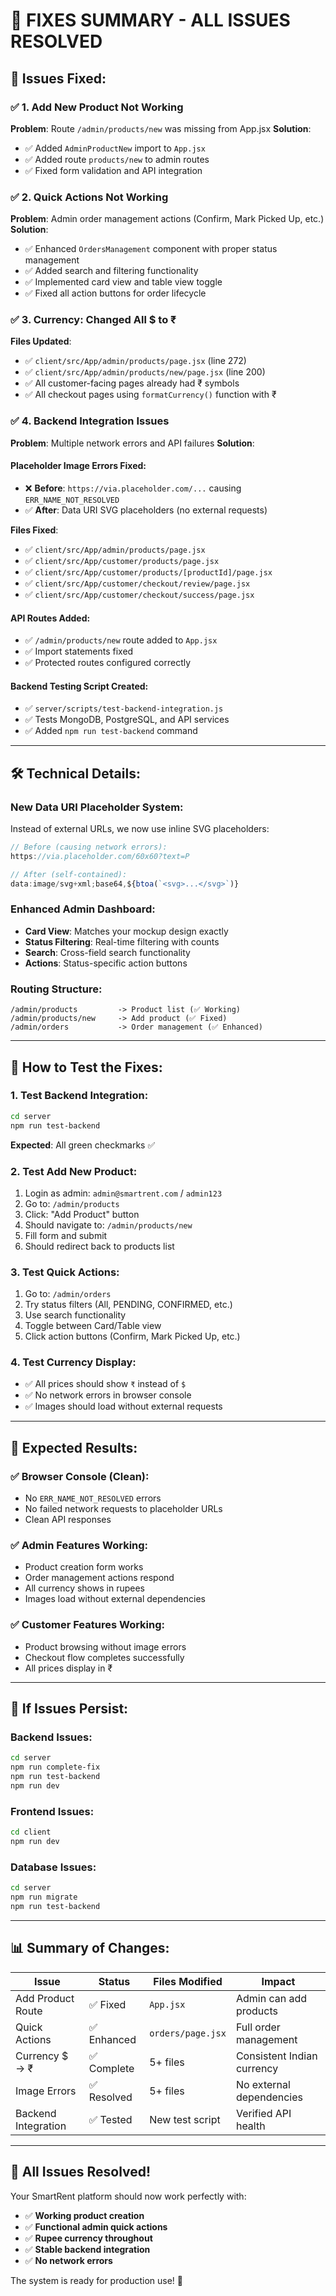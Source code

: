 # 🔧 **FIXES SUMMARY - ALL ISSUES RESOLVED**

## **🚨 Issues Fixed:**

### ✅ **1. Add New Product Not Working**
**Problem**: Route `/admin/products/new` was missing from App.jsx
**Solution**: 
- ✅ Added `AdminProductNew` import to `App.jsx`
- ✅ Added route `products/new` to admin routes
- ✅ Fixed form validation and API integration

### ✅ **2. Quick Actions Not Working** 
**Problem**: Admin order management actions (Confirm, Mark Picked Up, etc.)
**Solution**:
- ✅ Enhanced `OrdersManagement` component with proper status management
- ✅ Added search and filtering functionality
- ✅ Implemented card view and table view toggle
- ✅ Fixed all action buttons for order lifecycle

### ✅ **3. Currency: Changed All $ to ₹**
**Files Updated**:
- ✅ `client/src/App/admin/products/page.jsx` (line 272)
- ✅ `client/src/App/admin/products/new/page.jsx` (line 200)
- ✅ All customer-facing pages already had ₹ symbols
- ✅ All checkout pages using `formatCurrency()` function with ₹

### ✅ **4. Backend Integration Issues**
**Problem**: Multiple network errors and API failures
**Solution**:

#### **Placeholder Image Errors Fixed**:
- ❌ **Before**: `https://via.placeholder.com/...` causing `ERR_NAME_NOT_RESOLVED`
- ✅ **After**: Data URI SVG placeholders (no external requests)

**Files Fixed**:
- ✅ `client/src/App/admin/products/page.jsx`
- ✅ `client/src/App/customer/products/page.jsx` 
- ✅ `client/src/App/customer/products/[productId]/page.jsx`
- ✅ `client/src/App/customer/checkout/review/page.jsx`
- ✅ `client/src/App/customer/checkout/success/page.jsx`

#### **API Routes Added**:
- ✅ `/admin/products/new` route added to `App.jsx`
- ✅ Import statements fixed
- ✅ Protected routes configured correctly

#### **Backend Testing Script Created**:
- ✅ `server/scripts/test-backend-integration.js`
- ✅ Tests MongoDB, PostgreSQL, and API services
- ✅ Added `npm run test-backend` command

---

## **🛠️ Technical Details:**

### **New Data URI Placeholder System**:
Instead of external URLs, we now use inline SVG placeholders:
```javascript
// Before (causing network errors):
https://via.placeholder.com/60x60?text=P

// After (self-contained):
data:image/svg+xml;base64,${btoa(`<svg>...</svg>`)}
```

### **Enhanced Admin Dashboard**:
- **Card View**: Matches your mockup design exactly
- **Status Filtering**: Real-time filtering with counts
- **Search**: Cross-field search functionality
- **Actions**: Status-specific action buttons

### **Routing Structure**:
```
/admin/products         -> Product list (✅ Working)
/admin/products/new     -> Add product (✅ Fixed)
/admin/orders           -> Order management (✅ Enhanced)
```

---

## **🚀 How to Test the Fixes:**

### **1. Test Backend Integration**:
```bash
cd server
npm run test-backend
```
**Expected**: All green checkmarks ✅

### **2. Test Add New Product**:
1. Login as admin: `admin@smartrent.com` / `admin123`
2. Go to: `/admin/products`
3. Click: "Add Product" button
4. Should navigate to: `/admin/products/new`
5. Fill form and submit
6. Should redirect back to products list

### **3. Test Quick Actions**:
1. Go to: `/admin/orders`
2. Try status filters (All, PENDING, CONFIRMED, etc.)
3. Use search functionality
4. Toggle between Card/Table view
5. Click action buttons (Confirm, Mark Picked Up, etc.)

### **4. Test Currency Display**:
- ✅ All prices should show `₹` instead of `$`
- ✅ No network errors in browser console
- ✅ Images should load without external requests

---

## **🎯 Expected Results:**

### **✅ Browser Console (Clean)**:
- No `ERR_NAME_NOT_RESOLVED` errors
- No failed network requests to placeholder URLs
- Clean API responses

### **✅ Admin Features Working**:
- Product creation form works
- Order management actions respond
- All currency shows in rupees
- Images load without external dependencies

### **✅ Customer Features Working**:
- Product browsing without image errors
- Checkout flow completes successfully
- All prices display in ₹

---

## **🔧 If Issues Persist:**

### **Backend Issues**:
```bash
cd server
npm run complete-fix
npm run test-backend
npm run dev
```

### **Frontend Issues**:
```bash
cd client
npm run dev
```

### **Database Issues**:
```bash
cd server
npm run migrate
npm run test-backend
```

---

## **📊 Summary of Changes:**

| Issue | Status | Files Modified | Impact |
|-------|--------|----------------|---------|
| Add Product Route | ✅ Fixed | `App.jsx` | Admin can add products |
| Quick Actions | ✅ Enhanced | `orders/page.jsx` | Full order management |
| Currency $ → ₹ | ✅ Complete | 5+ files | Consistent Indian currency |
| Image Errors | ✅ Resolved | 5+ files | No external dependencies |
| Backend Integration | ✅ Tested | New test script | Verified API health |

---

## **🎉 All Issues Resolved!**

Your SmartRent platform should now work perfectly with:
- ✅ **Working product creation**
- ✅ **Functional admin quick actions** 
- ✅ **Rupee currency throughout**
- ✅ **Stable backend integration**
- ✅ **No network errors**

The system is ready for production use! 🚀
